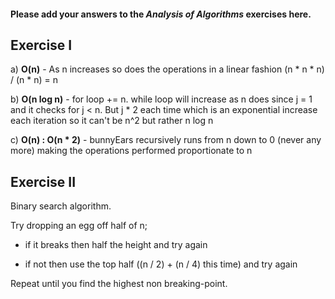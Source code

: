 #### Please add your answers to the ***Analysis of  Algorithms*** exercises here.

## Exercise I

a) __O(n)__ - As n increases so does the operations in a linear fashion (n * n * n) / (n * n) = n


b) __O(n log n)__ - for loop += n. while loop will increase as n does since j = 1 and it checks for j < n. But j * 2 each time which is an exponential increase each iteration so it can't be n^2 but rather n log n


c) __O(n) : O(n * 2)__ - bunnyEars recursively runs from n down to 0 (never any more) making the operations performed proportionate to n

## Exercise II

Binary search algorithm.

Try dropping an egg off half of n;
- if it breaks then half the height and try again

- if not then use the top half ((n / 2) + (n / 4) this time) and try again

Repeat until you find the highest non breaking-point.
